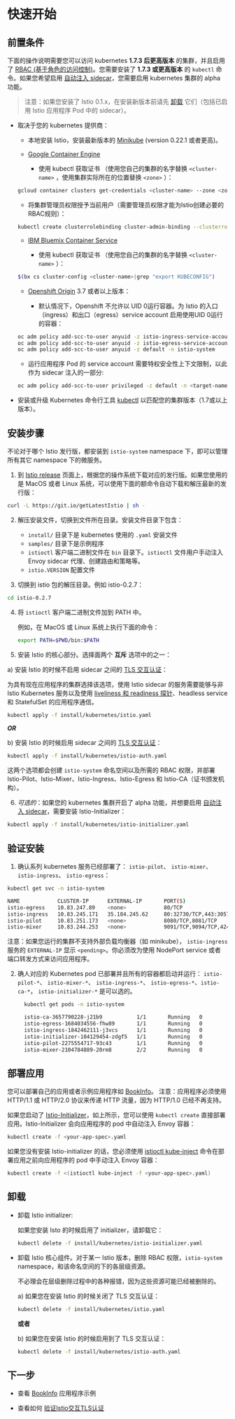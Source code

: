 # 快速开始

## 前置条件

下面的操作说明需要您可以访问 kubernetes **1.7.3 后更高版本** 的集群，并且启用了 [RBAC (基于角色的访问控制)](https://kubernetes.io/docs/admin/authorization/rbac/)。您需要安装了 **1.7.3 或更高版本** 的 `kubectl` 命令。如果您希望启用 [自动注入 sidecar](sidecar-injection.md#自动注入-sidecar)，您需要启用 kubernetes 集群的 alpha 功能。

> 注意：如果您安装了 Istio 0.1.x，在安装新版本前请先 [卸载](#卸载) 它们（包括已启用 Istio 应用程序 Pod 中的 sidecar）。

* 取决于您的 kubernetes 提供商：

  * 本地安装 Istio，安装最新版本的 [Minikube](https://kubernetes.io/docs/getting-started-guides/minikube/) (version 0.22.1 或者更高)。

  * [Google Container Engine](https://cloud.google.com/container-engine)

    * 使用 kubectl 获取证书 （使用您自己的集群的名字替换 `<cluster-name>` ，使用集群实际所在的位置替换 `<zone>` ）：
  ```bash
  gcloud container clusters get-credentials <cluster-name> --zone <zone> --project <project-name>
  ```

    * 将集群管理员权限授予当前用户（需要管理员权限才能为Istio创建必要的RBAC规则）：
  ```bash
  kubectl create clusterrolebinding cluster-admin-binding --clusterrole=cluster-admin --user=$(gcloud config get-value core/account)
  ```

  * [IBM Bluemix Container Service](https://www.ibm.com/cloud-computing/bluemix/containers)

    * 使用 kubectl 获取证书 （使用您自己的集群的名字替换 `<cluster-name>` ）：
  ```bash
  $(bx cs cluster-config <cluster-name>|grep "export KUBECONFIG")
  ```

  * [Openshift Origin](https://www.openshift.org) 3.7 或者以上版本：

    * 默认情况下，Openshift 不允许以 UID 0运行容器。为 Istio 的入口（ingress）和出口（egress）service account 启用使用UID 0运行的容器：
  ```bash
  oc adm policy add-scc-to-user anyuid -z istio-ingress-service-account -n istio-system
  oc adm policy add-scc-to-user anyuid -z istio-egress-service-account -n istio-system
  oc adm policy add-scc-to-user anyuid -z default -n istio-system
  ```

    * 运行应用程序 Pod 的 service account 需要特权安全性上下文限制，以此作为 sidecar 注入的一部分:
  ```bash
  oc adm policy add-scc-to-user privileged -z default -n <target-namespace>
  ```

* 安装或升级 Kubernetes 命令行工具 [kubectl](https://kubernetes.io/docs/tasks/tools/install-kubectl/) 以匹配您的集群版本（1.7或以上版本）。

## 安装步骤

不论对于哪个 Istio 发行版，都安装到 `istio-system` namespace 下，即可以管理所有其它 namespace 下的微服务。

1. 到 [Istio release](https://github.com/istio/istio/releases) 页面上，根据您的操作系统下载对应的发行版。如果您使用的是 MacOS 或者 Linux 系统，可以使用下面的额命令自动下载和解压最新的发行版：
  ```bash
  curl -L https://git.io/getLatestIstio | sh -
  ```

2. 解压安装文件，切换到文件所在目录。安装文件目录下包含：
    * `install/` 目录下是 kubernetes 使用的 `.yaml` 安装文件
    * `samples/` 目录下是示例程序
    * `istioctl` 客户端二进制文件在 `bin` 目录下。`istioctl` 文件用户手动注入 Envoy sidecar 代理、创建路由和策略等。
    * `istio.VERSION` 配置文件

3. 切换到 istio 包的解压目录。例如 istio-0.2.7：
  ```bash
  cd istio-0.2.7
  ```

4. 将 `istioctl` 客户端二进制文件加到 PATH 中。

   例如，在 MacOS 或 Linux 系统上执行下面的命令：
   ```bash
   export PATH=$PWD/bin:$PATH
   ```

5. 安装 Istio 的核心部分。选择面两个 **互斥** 选项中的之一：

  a) 安装 Istio 的时候不启用 sidecar 之间的 [TLS 交互认证](../../concepts/security/mutual-tls.md)：

  为具有现在应用程序的集群选择该选项，使用 Istio sidecar 的服务需要能够与非 Istio Kubernetes 服务以及使用 [liveliness 和 readiness 探针](https://kubernetes.io/docs/tasks/configure-pod-container/configure-liveness-readiness-probes/)、headless service 和 StatefulSet 的应用程序通信。

  ```bash
  kubectl apply -f install/kubernetes/istio.yaml
  ```

  _**OR**_

  b) 安装 Istio 的时候启用 sidecar 之间的 [TLS 交互认证](../../concepts/security/mutual-tls.md)：
  ```bash
  kubectl apply -f install/kubernetes/istio-auth.yaml
  ```

  这两个选项都会创建 `istio-system` 命名空间以及所需的 RBAC 权限，并部署 Istio-Pilot、Istio-Mixer、Istio-Ingress、Istio-Egress 和 Istio-CA（证书颁发机构）。

6. *可选的*：如果您的 kubernetes 集群开启了 alpha 功能，并想要启用 [自动注入 sidecar](../../..//docs/setup/kubernetes/sidecar-injection.md#automatic-sidecar-injection)，需要安装 Istio-Initializer：
  ```bash
  kubectl apply -f install/kubernetes/istio-initializer.yaml
  ```

## 验证安装

1. 确认系列 kubernetes 服务已经部署了： `istio-pilot`、 `istio-mixer`、`istio-ingress`、 `istio-egress`：
  ```bash
  kubectl get svc -n istio-system
  ```
   ```bash
  NAME            CLUSTER-IP      EXTERNAL-IP       PORT(S)                       AGE
  istio-egress    10.83.247.89    <none>            80/TCP                        5h
  istio-ingress   10.83.245.171   35.184.245.62     80:32730/TCP,443:30574/TCP    5h
  istio-pilot     10.83.251.173   <none>            8080/TCP,8081/TCP             5h
  istio-mixer     10.83.244.253   <none>            9091/TCP,9094/TCP,42422/TCP   5h
   ```

  注意：如果您运行的集群不支持外部负载均衡器（如 minikube）， `istio-ingress`  服务的 `EXTERNAL-IP` 显示  `<pending>`。你必须改为使用 NodePort service 或者 端口转发方式来访问应用程序。

2. 确人对应的 Kubernetes pod 已部署并且所有的容器都启动并运行：
   `istio-pilot-*`、 `istio-mixer-*`、 `istio-ingress-*`、 `istio-egress-*`、`istio-ca-*`， `istio-initializer-*` 是可以选的。
   ```bash
     kubectl get pods -n istio-system
   ```
   ```bash 
     istio-ca-3657790228-j21b9           1/1       Running   0          5h
     istio-egress-1684034556-fhw89       1/1       Running   0          5h
     istio-ingress-1842462111-j3vcs      1/1       Running   0          5h
     istio-initializer-184129454-zdgf5   1/1       Running   0          5h
     istio-pilot-2275554717-93c43        1/1       Running   0          5h
     istio-mixer-2104784889-20rm8        2/2       Running   0          5h
   ```

## 部署应用

您可以部署自己的应用或者示例应用程序如 [BookInfo](../../../docs/guides/bookinfo.md)。
注意：应用程序必须使用 HTTP/1.1 或 HTTP/2.0 协议来传递 HTTP 流量，因为 HTTP/1.0 已经不再支持。

如果您启动了 [Istio-Initializer](../../../docs/setup/kubernetes/sidecar-injection.md)，如上所示，您可以使用 `kubectl create` 直接部署应用。Istio-Initializer 会向应用程序的 pod 中自动注入 Envoy 容器：

   ```bash
kubectl create -f <your-app-spec>.yaml
   ```

如果您没有安装 Istio-initializer 的话，您必须使用 [istioctl kube-inject](../../../docs/reference/commands/istioctl.md#istioctl-kube-inject) 命令在部署应用之前向应用程序的 pod 中手动注入 Envoy 容器：
   ```bash
kubectl create -f <(istioctl kube-inject -f <your-app-spec>.yaml)
   ```

## 卸载

* 卸载 Istio initializer:

  如果您安装 Isto 的时候启用了 initializer，请卸载它：
   ```bash
  kubectl delete -f install/kubernetes/istio-initializer.yaml
   ```

* 卸载 Istio 核心组件。对于某一 Istio 版本，删除 RBAC 权限，`istio-system` namespace，和该命名空间的下的各层级资源。

   不必理会在层级删除过程中的各种报错，因为这些资源可能已经被删除的。

    a) 如果您在安装 Istio 的时候关闭了 TLS 交互认证：

   ```bash
   kubectl delete -f install/kubernetes/istio.yaml
   ```

   **或者**

   b) 如果您在安装 Istio 的时候启用到了 TLS 交互认证：

   ```bash
   kubectl delete -f install/kubernetes/istio-auth.yaml
   ```

## 下一步

* 查看 [BookInfo](../../../docs/guides/bookinfo.md) 应用程序示例

* 查看如何 [验证Istio交互TLS认证](../../../docs/tasks/security/mutual-tls.md)
